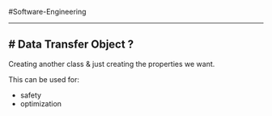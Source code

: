 #Software-Engineering 

---
## # Data Transfer Object  ?

Creating another class & just creating the properties we want.

This can be used for:
- safety
- optimization


